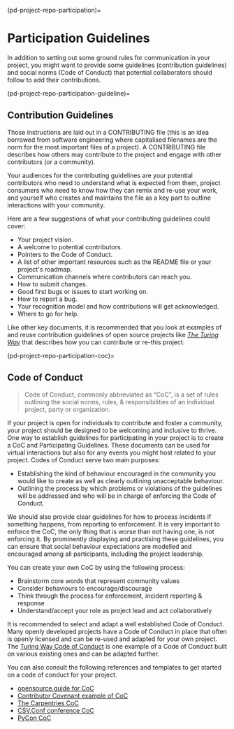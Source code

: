 (pd-project-repo-participation)=
# Participation Guidelines

In addition to setting out some ground rules for communication in your project, you might want to provide some guidelines (contribution guidelines) and social norms (Code of Conduct) that potential collaborators should follow to add their contributions.

(pd-project-repo-participation-guideline)=
## Contribution Guidelines

Those instructions are laid out in a CONTRIBUTING file (this is an idea borrowed from software engineering where capitalised filenames are the norm for the most important files of a project).
A CONTRIBUTING file describes how others may contribute to the project and engage with other contributors (or a community).

Your audiences for the contributing guidelines are your potential contributors who need to understand what is expected from them, project consumers who need to know how they can remix and re-use your work, and yourself who creates and maintains the file as a key part to outline interactions with your community.

Here are a few suggestions of what your contributing guidelines could cover:

* Your project vision.
* A welcome to potential contributors.
* Pointers to the Code of Conduct.
* A list of other important resources such as the README file or your project's roadmap.
* Communication channels where contributors can reach you.
* How to submit changes.
* Good first bugs or issues to start working on.
* How to report a bug.
* Your recognition model and how contributions will get acknowledged.
* Where to go for help.

Like other key documents, it is recommended that you look at examples of and reuse contribution guidelines of open source projects like [_The Turing Way_](https://github.com/alan-turing-institute/the-turing-way/blob/lottycoupat-roadmapping-casestudy/CONTRIBUTING.md) that describes how you can contribute or re-this project.

(pd-project-repo-participation-coc)=
## Code of Conduct

> Code of Conduct, commonly abbreviated as “CoC”, is a set of rules outlining the social norms, rules, & responsibilities of an individual project, party or organization.

If your project is open for individuals to contribute and foster a community, your project should be designed to be welcoming and inclusive to thrive.
One way to establish guidelines for participating in your project is to create a CoC and Participating Guidelines.
These documents can be used for virtual interactions but also for any events you might host related to your project.
Codes of Conduct serve two main purposes:
* Establishing the kind of behaviour encouraged in the community you would like to create as well as clearly outlining unacceptable behaviour.
* Outlining the process by which problems or violations of the guidelines will be addressed and who will be in charge of enforcing the Code of Conduct.

We should also provide clear guidelines for how to process incidents if something happens, from reporting to enforcement.
It is very important to enforce the CoC, the only thing that is worse than not having one, is not enforcing it.
By prominently displaying and practising these guidelines, you can ensure that social behaviour expectations are modelled and encouraged among all participants, including the project leadership.

You can create your own CoC by using the following process:
* Brainstorm core words that represent community values
* Consider behaviours to encourage/discourage
* Think through the process for enforcement, incident reporting & response
* Understand/accept your role as project lead and act collaboratively

It is recommended to select and adapt a well established Code of Conduct.
Many openly developed projects have a Code of Conduct in place that often is openly licensed and can be re-used and adapted for your own project.
The [Turing Way Code of Conduct](https://github.com/alan-turing-institute/the-turing-way/blob/master/CODE_OF_CONDUCT.md) is one example of a Code of Conduct built on various existing ones and can be adapted further.

You can also consult the following references and templates to get started on a code of conduct for your project.
- [opensource.guide for CoC](http://opensource.guide/code-of-conduct/)
- [Contributor Covenant example of CoC](http://contributor-covenant.org/)
- [The Carpentries CoC](https://docs.carpentries.org/topic_folders/policies/code-of-conduct.html)
- [CSV,Conf conference CoC](https://github.com/csvconf/csvconf.com/blob/gh-pages/coc.md)
- [PyCon CoC](https://us.pycon.org/2020/about/code-of-conduct/)
